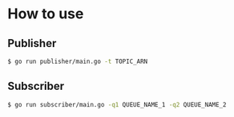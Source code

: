 # How to use
## Publisher
```bash
$ go run publisher/main.go -t TOPIC_ARN
```
## Subscriber
```bash
$ go run subscriber/main.go -q1 QUEUE_NAME_1 -q2 QUEUE_NAME_2
```
